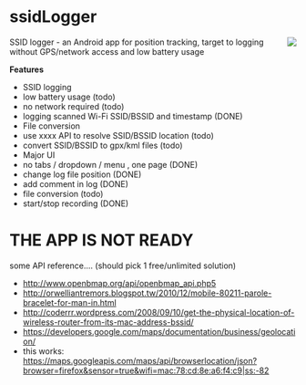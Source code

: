 ssidLogger
==========

<img src="https://rawgit.com/zordius/ssidLogger/master/logo.svg" align="right"> SSID logger - an Android app for position tracking, target to logging without GPS/network access and low battery usage

**Features**

* SSID logging
 * low battery usage (todo)
 * no network required (todo)
 * logging scanned Wi-Fi SSID/BSSID and timestamp (DONE)
* File conversion
 * use xxxx API to resolve SSID/BSSID location (todo)
 * convert SSID/BSSID to gpx/kml files (todo)
* Major UI
 * no tabs / dropdown / menu , one page (DONE)
 * change log file position (DONE)
 * add comment in log (DONE)
 * file conversion (todo)
 * start/stop recording (DONE)

THE APP IS NOT READY
====================


some API reference.... (should pick 1 free/unlimited solution)
* http://www.openbmap.org/api/openbmap_api.php5
* http://orwelliantremors.blogspot.tw/2010/12/mobile-80211-parole-bracelet-for-man-in.html
* http://coderrr.wordpress.com/2008/09/10/get-the-physical-location-of-wireless-router-from-its-mac-address-bssid/
* https://developers.google.com/maps/documentation/business/geolocation/
* this works: https://maps.googleapis.com/maps/api/browserlocation/json?browser=firefox&sensor=true&wifi=mac:78:cd:8e:a6:f4:c9|ss:-82
